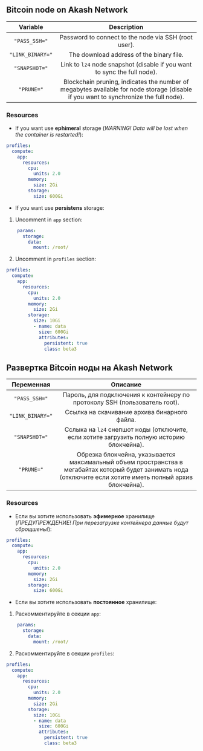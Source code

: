 ## Bitcoin node on Akash Network

|Variable|Description|
| :-------: | :-------: |
|`"PASS_SSH="`| Password to connect to the node via SSH (root user).|
|`"LINK_BINARY="`|  The download address of the binary file.|
|`"SNAPSHOT="`|  Link to `lz4` node snapshot (disable if you want to sync the full node).|
|`"PRUNE="`|  Blockchain pruning, indicates the number of megabytes available for node storage (disable if you want to synchronize the full node).|

### Resources

- If you want use **ephimeral** storage  (*WARNING! Data will be lost when the container is restarted!*):
```yaml
profiles:
  compute:
    app:
      resources:
        cpu:
          units: 2.0
        memory:
          size: 2Gi
        storage:
          size: 600Gi
```

- If you want use **persistens** storage:

1. Uncomment in `app` section:
```yaml
    params:
      storage:
        data:
          mount: /root/
```
2. Uncomment in `profiles` section:
```yaml
profiles:
  compute:
    app:
      resources:
        cpu:
          units: 2.0
        memory:
          size: 2Gi
        storage:
          size: 10Gi 
          - name: data
            size: 600Gi
            attributes:
              persistent: true
              class: beta3
```

## Развертка Bitcoin ноды на Akash Network

|Переменная|Описание|
| :-------: | :-------: |
|`"PASS_SSH="`| Пароль, для подключения к контейнеру по протоколу SSH (пользователь root).|
|`"LINK_BINARY="`|  Ссылка на скачивание архива бинарного файла.|
|`"SNAPSHOT="`|  Сслыка на `lz4` снепшот ноды (отключите, если хотите загрузить полную историю блокчейна).|
|`"PRUNE="`|  Обрезка блокчейна, указывается максимальный объем пространства в мегабайтах который будет занимать нода (отключите если хотите иметь полный архив блокчейна).|

### Resources

- Если вы хотите использовать **эфимерное** хранилище  (*ПРЕДУПРЕЖДЕНИЕ! При перезагрузке контейнера данные будут сброщшены!*):
```yaml
profiles:
  compute:
    app:
      resources:
        cpu:
          units: 2.0
        memory:
          size: 2Gi
        storage:
          size: 600Gi
```

- Если вы хотите использовать **постоянное** хранилище:

1. Раскомментируйте в секции `app`:
```yaml
    params:
      storage:
        data:
          mount: /root/
```
2. Раскомментируйте в секции `profiles`:
```yaml
profiles:
  compute:
    app:
      resources:
        cpu:
          units: 2.0
        memory:
          size: 2Gi
        storage:
          size: 10Gi 
          - name: data
            size: 600Gi
            attributes:
              persistent: true
              class: beta3
```


